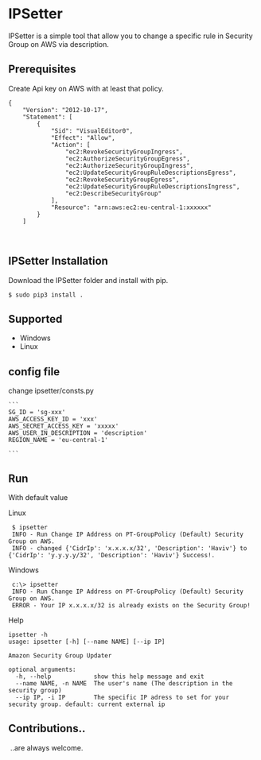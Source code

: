 # IPSetter

IPSetter is a simple tool that allow you to change a specific rule in Security Group on AWS via description.

## Prerequisites

Create Api key on AWS with at least that policy.
```shell script
{
    "Version": "2012-10-17",
    "Statement": [
        {
            "Sid": "VisualEditor0",
            "Effect": "Allow",
            "Action": [
                "ec2:RevokeSecurityGroupIngress",
                "ec2:AuthorizeSecurityGroupEgress",
                "ec2:AuthorizeSecurityGroupIngress",
                "ec2:UpdateSecurityGroupRuleDescriptionsEgress",
                "ec2:RevokeSecurityGroupEgress",
                "ec2:UpdateSecurityGroupRuleDescriptionsIngress",
                "ec2:DescribeSecurityGroup"
            ],
            "Resource": "arn:aws:ec2:eu-central-1:xxxxxx"
        }
    ]
```
​
## IPSetter Installation
Download the IPSetter folder and install with pip.
​
```shell
$ sudo pip3 install .
```

## Supported ​
 * Windows
 * Linux
## config file
 change ipsetter/consts.py
 
    ```
    SG_ID = 'sg-xxx'
    AWS_ACCESS_KEY_ID = 'xxx'
    AWS_SECRET_ACCESS_KEY = 'xxxxx'
    AWS_USER_IN_DESCRIPTION = 'description'
    REGION_NAME = 'eu-central-1'

    ```
## Run
With default value
 
  Linux
   ```shell script
    $ ipsetter
    INFO - Run Change IP Address on PT-GroupPolicy (Default) Security Group on AWS.
    INFO - changed {'CidrIp': 'x.x.x.x/32', 'Description': 'Haviv'} to {'CidrIp': 'y.y.y.y/32', 'Description': 'Haviv'} Success!.
```
 
  Windows
   ```shell script
    c:\> ipsetter
    INFO - Run Change IP Address on PT-GroupPolicy (Default) Security Group on AWS.
    ERROR - Your IP x.x.x.x/32 is already exists on the Security Group!
```
Help
```shell script
ipsetter -h
usage: ipsetter [-h] [--name NAME] [--ip IP]

Amazon Security Group Updater

optional arguments:
  -h, --help            show this help message and exit
  --name NAME, -n NAME  The user's name (The description in the security group)
  --ip IP, -i IP        The specific IP adress to set for your security group. default: current external ip
```

## Contributions..
​
..are always welcome.
